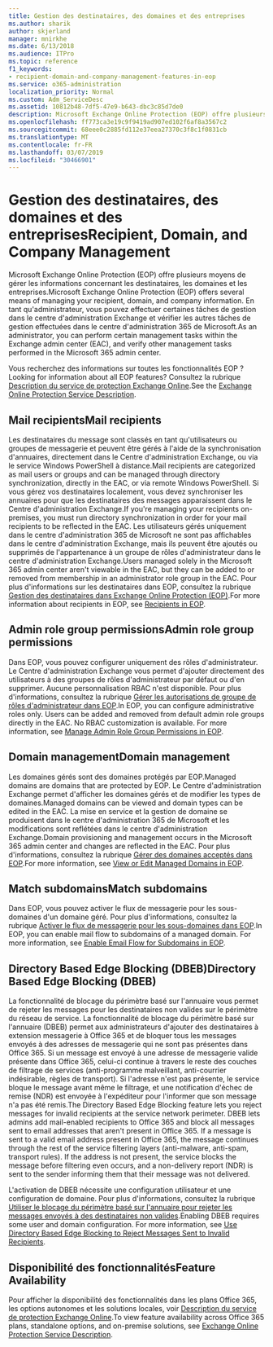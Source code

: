 ```yaml
---
title: Gestion des destinataires, des domaines et des entreprises
ms.author: sharik
author: skjerland
manager: mnirkhe
ms.date: 6/13/2018
ms.audience: ITPro
ms.topic: reference
f1_keywords:
- recipient-domain-and-company-management-features-in-eop
ms.service: o365-administration
localization_priority: Normal
ms.custom: Adm_ServiceDesc
ms.assetid: 10812b48-7df5-47e9-b643-dbc3c85d7de0
description: Microsoft Exchange Online Protection (EOP) offre plusieurs moyens de gérer les informations concernant les destinataires, les domaines et les entreprises. En tant qu'administrateur, vous pouvez effectuer certaines tâches de gestion dans le centre d'administration Exchange et vérifier les autres tâches de gestion effectuées dans le centre d'administration 365 de Microsoft.
ms.openlocfilehash: ff773ca3e19c9f9419ad907ed102f6af8a3567c2
ms.sourcegitcommit: 68eee0c2885fd112e37eea27370c3f8c1f0831cb
ms.translationtype: MT
ms.contentlocale: fr-FR
ms.lasthandoff: 03/07/2019
ms.locfileid: "30466901"
---
```

# <a name="recipient-domain-and-company-management"></a><span data-ttu-id="ded59-104">Gestion des destinataires, des domaines et des entreprises</span><span class="sxs-lookup"><span data-stu-id="ded59-104">Recipient, Domain, and Company Management</span></span>

<span data-ttu-id="ded59-105">Microsoft Exchange Online Protection (EOP) offre plusieurs moyens de gérer les informations concernant les destinataires, les domaines et les entreprises.</span><span class="sxs-lookup"><span data-stu-id="ded59-105">Microsoft Exchange Online Protection (EOP) offers several means of managing your recipient, domain, and company information.</span></span> <span data-ttu-id="ded59-106">En tant qu'administrateur, vous pouvez effectuer certaines tâches de gestion dans le centre d'administration Exchange et vérifier les autres tâches de gestion effectuées dans le centre d'administration 365 de Microsoft.</span><span class="sxs-lookup"><span data-stu-id="ded59-106">As an administrator, you can perform certain management tasks within the Exchange admin center (EAC), and verify other management tasks performed in the Microsoft 365 admin center.</span></span>
  
<span data-ttu-id="ded59-107">Vous recherchez des informations sur toutes les fonctionnalités EOP ?</span><span class="sxs-lookup"><span data-stu-id="ded59-107">Looking for information about all EOP features?</span></span> <span data-ttu-id="ded59-108">Consultez la rubrique [Description du service de protection Exchange Online](exchange-online-protection-service-description.md).</span><span class="sxs-lookup"><span data-stu-id="ded59-108">See the [Exchange Online Protection Service Description](exchange-online-protection-service-description.md).</span></span>
  
## <a name="mail-recipients"></a><span data-ttu-id="ded59-109">Mail recipients</span><span class="sxs-lookup"><span data-stu-id="ded59-109">Mail recipients</span></span>
<span data-ttu-id="ded59-110"><a name="BKMK_mailrecipients"> </a></span><span class="sxs-lookup"><span data-stu-id="ded59-110"></span></span>

<span data-ttu-id="ded59-111">Les destinataires du message sont classés en tant qu'utilisateurs ou groupes de messagerie et peuvent être gérés à l'aide de la synchronisation d'annuaires, directement dans le Centre d'administration Exchange, ou via le service Windows PowerShell à distance.</span><span class="sxs-lookup"><span data-stu-id="ded59-111">Mail recipients are categorized as mail users or groups and can be managed through directory synchronization, directly in the EAC, or via remote Windows PowerShell.</span></span> <span data-ttu-id="ded59-112">Si vous gérez vos destinataires localement, vous devez synchroniser les annuaires pour que les destinataires des messages apparaissent dans le Centre d'administration Exchange.</span><span class="sxs-lookup"><span data-stu-id="ded59-112">If you're managing your recipients on-premises, you must run directory synchronization in order for your mail recipients to be reflected in the EAC.</span></span> <span data-ttu-id="ded59-113">Les utilisateurs gérés uniquement dans le centre d'administration 365 de Microsoft ne sont pas affichables dans le centre d'administration Exchange, mais ils peuvent être ajoutés ou supprimés de l'appartenance à un groupe de rôles d'administrateur dans le centre d'administration Exchange.</span><span class="sxs-lookup"><span data-stu-id="ded59-113">Users managed solely in the Microsoft 365 admin center aren't viewable in the EAC, but they can be added to or removed from membership in an administrator role group in the EAC.</span></span> <span data-ttu-id="ded59-114">Pour plus d'informations sur les destinataires dans EOP, consultez la rubrique [Gestion des destinataires dans Exchange Online Protection (EOP)](https://go.microsoft.com/fwlink/p/?LinkId=280011).</span><span class="sxs-lookup"><span data-stu-id="ded59-114">For more information about recipients in EOP, see [Recipients in EOP](https://go.microsoft.com/fwlink/p/?LinkId=280011).</span></span>
  
## <a name="admin-role-group-permissions"></a><span data-ttu-id="ded59-115">Admin role group permissions</span><span class="sxs-lookup"><span data-stu-id="ded59-115">Admin role group permissions</span></span>
<span data-ttu-id="ded59-116"><a name="BKMK_adminrolegrouppermissions"> </a></span><span class="sxs-lookup"><span data-stu-id="ded59-116"></span></span>

<span data-ttu-id="ded59-p105">Dans EOP, vous pouvez configurer uniquement des rôles d'administrateur. Le Centre d'administration Exchange vous permet d'ajouter directement des utilisateurs à des groupes de rôles d'administrateur par défaut ou d'en supprimer. Aucune personnalisation RBAC n'est disponible. Pour plus d'informations, consultez la rubrique [Gérer les autorisations de groupe de rôles d'administrateur dans EOP](https://go.microsoft.com/fwlink/p/?LinkId=282238).</span><span class="sxs-lookup"><span data-stu-id="ded59-p105">In EOP, you can configure administrative roles only. Users can be added and removed from default admin role groups directly in the EAC. No RBAC customization is available. For more information, see [Manage Admin Role Group Permissions in EOP](https://go.microsoft.com/fwlink/p/?LinkId=282238).</span></span>
  
## <a name="domain-management"></a><span data-ttu-id="ded59-121">Domain management</span><span class="sxs-lookup"><span data-stu-id="ded59-121">Domain management</span></span>
<span data-ttu-id="ded59-122"><a name="BKMK_domainmanagement"> </a></span><span class="sxs-lookup"><span data-stu-id="ded59-122"></span></span>

<span data-ttu-id="ded59-123">Les domaines gérés sont des domaines protégés par EOP.</span><span class="sxs-lookup"><span data-stu-id="ded59-123">Managed domains are domains that are protected by EOP.</span></span> <span data-ttu-id="ded59-124">Le Centre d'administration Exchange permet d'afficher les domaines gérés et de modifier les types de domaines.</span><span class="sxs-lookup"><span data-stu-id="ded59-124">Managed domains can be viewed and domain types can be edited in the EAC.</span></span> <span data-ttu-id="ded59-125">La mise en service et la gestion de domaine se produisent dans le centre d'administration 365 de Microsoft et les modifications sont reflétées dans le centre d'administration Exchange.</span><span class="sxs-lookup"><span data-stu-id="ded59-125">Domain provisioning and management occurs in the Microsoft 365 admin center and changes are reflected in the EAC.</span></span> <span data-ttu-id="ded59-126">Pour plus d'informations, consultez la rubrique [Gérer des domaines acceptés dans EOP](https://go.microsoft.com/fwlink/p/?LinkId=282239).</span><span class="sxs-lookup"><span data-stu-id="ded59-126">For more information, see [View or Edit Managed Domains in EOP](https://go.microsoft.com/fwlink/p/?LinkId=282239).</span></span>
  
## <a name="match-subdomains"></a><span data-ttu-id="ded59-127">Match subdomains</span><span class="sxs-lookup"><span data-stu-id="ded59-127">Match subdomains</span></span>
<span data-ttu-id="ded59-128"><a name="BKMK_EOP_Match_Subdomains"> </a></span><span class="sxs-lookup"><span data-stu-id="ded59-128"></span></span>

<span data-ttu-id="ded59-p107">Dans EOP, vous pouvez activer le flux de messagerie pour les sous-domaines d'un domaine géré. Pour plus d'informations, consultez la rubrique [Activer le flux de messagerie pour les sous-domaines dans EOP](https://go.microsoft.com/fwlink/p/?LinkId=397213).</span><span class="sxs-lookup"><span data-stu-id="ded59-p107">In EOP, you can enable mail flow to subdomains of a managed domain. For more information, see [Enable Email Flow for Subdomains in EOP](https://go.microsoft.com/fwlink/p/?LinkId=397213).</span></span> 
  
## <a name="directory-based-edge-blocking-dbeb"></a><span data-ttu-id="ded59-131">Directory Based Edge Blocking (DBEB)</span><span class="sxs-lookup"><span data-stu-id="ded59-131">Directory Based Edge Blocking (DBEB)</span></span>
<span data-ttu-id="ded59-132"><a name="BKMK_DBEB"> </a></span><span class="sxs-lookup"><span data-stu-id="ded59-132"></span></span>

<span data-ttu-id="ded59-p108">La fonctionnalité de blocage du périmètre basé sur l'annuaire vous permet de rejeter les messages pour les destinataires non valides sur le périmètre du réseau de service. La fonctionnalité de blocage du périmètre basé sur l'annuaire (DBEB) permet aux administrateurs d'ajouter des destinataires à extension messagerie à Office 365 et de bloquer tous les messages envoyés à des adresses de messagerie qui ne sont pas présentes dans Office 365. Si un message est envoyé à une adresse de messagerie valide présente dans Office 365, celui-ci continue à travers le reste des couches de filtrage de services (anti-programme malveillant, anti-courrier indésirable, règles de transport). Si l'adresse n'est pas présente, le service bloque le message avant même le filtrage, et une notification d'échec de remise (NDR) est envoyée à l'expéditeur pour l'informer que son message n'a pas été remis.</span><span class="sxs-lookup"><span data-stu-id="ded59-p108">The Directory Based Edge Blocking feature lets you reject messages for invalid recipients at the service network perimeter. DBEB lets admins add mail-enabled recipients to Office 365 and block all messages sent to email addresses that aren't present in Office 365. If a message is sent to a valid email address present in Office 365, the message continues through the rest of the service filtering layers (anti-malware, anti-spam, transport rules). If the address is not present, the service blocks the message before filtering even occurs, and a non-delivery report (NDR) is sent to the sender informing them that their message was not delivered.</span></span> 
  
<span data-ttu-id="ded59-p109">L'activation de DBEB nécessite une configuration utilisateur et une configuration de domaine. Pour plus d'informations, consultez la rubrique [Utiliser le blocage du périmètre basé sur l'annuaire pour rejeter les messages envoyés à des destinataires non valides](https://go.microsoft.com/fwlink/p/?LinkId=390676).</span><span class="sxs-lookup"><span data-stu-id="ded59-p109">Enabling DBEB requires some user and domain configuration. For more information, see [Use Directory Based Edge Blocking to Reject Messages Sent to Invalid Recipients](https://go.microsoft.com/fwlink/p/?LinkId=390676).</span></span>
  
## <a name="feature-availability"></a><span data-ttu-id="ded59-139">Disponibilité des fonctionnalités</span><span class="sxs-lookup"><span data-stu-id="ded59-139">Feature Availability</span></span>
<span data-ttu-id="ded59-140"><a name="BKMK_DBEB"> </a></span><span class="sxs-lookup"><span data-stu-id="ded59-140"></span></span>

<span data-ttu-id="ded59-141">Pour afficher la disponibilité des fonctionnalités dans les plans Office 365, les options autonomes et les solutions locales, voir [Description du service de protection Exchange Online](exchange-online-protection-service-description.md).</span><span class="sxs-lookup"><span data-stu-id="ded59-141">To view feature availability across Office 365 plans, standalone options, and on-premise solutions, see [Exchange Online Protection Service Description](exchange-online-protection-service-description.md).</span></span>
  

